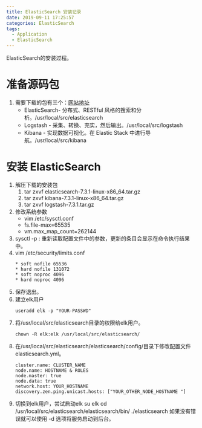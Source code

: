 ```yaml
---
title: ElasticSearch 安装记录
date: 2019-09-11 17:25:57
categories: ElasticSearch
tags:
  - Application
  - ElasticSearch
---
```


ElasticSearch的安装过程。

# 准备源码包
1. 需要下载的包有三个：[网站地址](https://www.elastic.co/cn/downloads/)
   - ElasticSearch- 分布式、RESTful 风格的搜索和分析。/usr/local/src/elasticsearch
   - Logstash - 采集、转换、充实，然后输出。/usr/local/src/logstash
   - Kibana - 实现数据可视化。在 Elastic Stack 中进行导航。/usr/local/src/kibana

# 安装 ElasticSearch
1. 解压下载的安装包
   1. tar zxvf elasticsearch-7.3.1-linux-x86_64.tar.gz
   2. tar zxvf kibana-7.3.1-linux-x86_64.tar.gz
   3. tar zxvf logstash-7.3.1.tar.gz
2. 修改系统参数
   - vim /etc/sysctl.conf
   - fs.file-max=65535
   - vm.max_map_count=262144
3. sysctl -p : 重新读取配置文件中的参数，更新的条目会显示在命令执行结果中。
4. vim /etc/security/limits.conf
	```
	* soft nofile 65536
	* hard nofile 131072
	* soft noproc 4096
	* hard noproc 4096	
	```
5. 保存退出。
6. 建立elk用户
	```
	useradd elk -p "YOUR-PASSWD"
	```
1. 将/usr/local/src/elasticsearch目录的权限给elk用户。
	```
	chown -R elk:elk /usr/local/src/elasticsearch/
	```
1. 在/usr/local/src/elasticsearch/elasticsearch/config/目录下修改配置文件elasticsearch.yml。
	```
	cluster.name: CLUSTER_NAME
	node.name: HOSTNAME & ROLES
	node.master: true
	node.data: true
	network.host: YOUR_HOSTNAME
	discovery.zen.ping.unicast.hosts: ["YOUR_OTHER_NODE_HOSTNAME "]
	
	```
2. 切换到elk用户，尝试启动elk
	su elk 
	cd /usr/local/src/elasticsearch/elasticsearch/bin/
	./elasticsearch 
	如果没有错误就可以使用 -d 选项将服务启动到后台。
